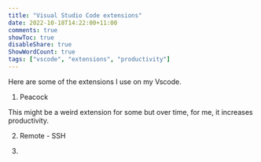 ```yaml
---
title: "Visual Studio Code extensions"
date: 2022-10-18T14:22:00+11:00
comments: true
showToc: true
disableShare: true
ShowWordCount: true
tags: ["vscode", "extensions", "productivity"]
---
```


Here are some of the extensions I use on my Vscode. 

1) Peacock

This might be a weird extension for some but over time, for me, it increases productivity.


2) Remote - SSH
   

3) 
